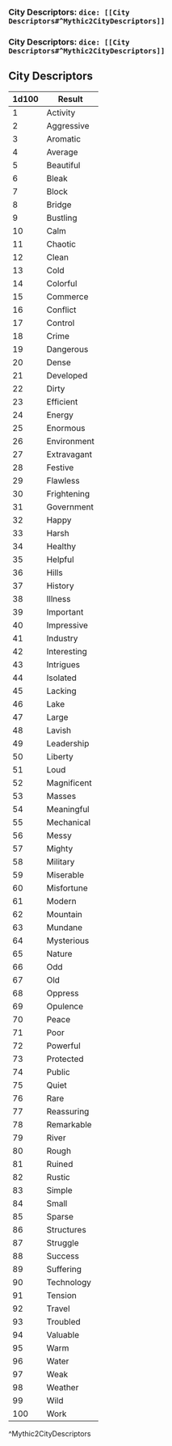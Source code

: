 ### City Descriptors: `dice: [[City Descriptors#^Mythic2CityDescriptors]]`
### City Descriptors: `dice: [[City Descriptors#^Mythic2CityDescriptors]]`

## City Descriptors
| 1d100 | Result      |
| ----- | ----------- |
| 1     | Activity    |
| 2     | Aggressive  |
| 3     | Aromatic    |
| 4     | Average     |
| 5     | Beautiful   |
| 6     | Bleak       |
| 7     | Block       |
| 8     | Bridge      |
| 9     | Bustling    |
| 10    | Calm        |
| 11    | Chaotic     |
| 12    | Clean       |
| 13    | Cold        |
| 14    | Colorful    |
| 15    | Commerce    |
| 16    | Conflict    |
| 17    | Control     |
| 18    | Crime       |
| 19    | Dangerous   |
| 20    | Dense       |
| 21    | Developed   |
| 22    | Dirty       |
| 23    | Efficient   |
| 24    | Energy      |
| 25    | Enormous    |
| 26    | Environment |
| 27    | Extravagant |
| 28    | Festive     |
| 29    | Flawless    |
| 30    | Frightening |
| 31    | Government  |
| 32    | Happy       |
| 33    | Harsh       |
| 34    | Healthy     |
| 35    | Helpful     |
| 36    | Hills       |
| 37    | History     |
| 38    | Illness     |
| 39    | Important   |
| 40    | Impressive  |
| 41    | Industry    |
| 42    | Interesting |
| 43    | Intrigues   |
| 44    | Isolated    |
| 45    | Lacking     |
| 46    | Lake        |
| 47    | Large       |
| 48    | Lavish      |
| 49    | Leadership  |
| 50    | Liberty     |
| 51    | Loud        |
| 52    | Magnificent |
| 53    | Masses      |
| 54    | Meaningful  |
| 55    | Mechanical  |
| 56    | Messy       |
| 57    | Mighty      |
| 58    | Military    |
| 59    | Miserable   |
| 60    | Misfortune  |
| 61    | Modern      |
| 62    | Mountain    |
| 63    | Mundane     |
| 64    | Mysterious  |
| 65    | Nature      |
| 66    | Odd         |
| 67    | Old         |
| 68    | Oppress     |
| 69    | Opulence    |
| 70    | Peace       |
| 71    | Poor        |
| 72    | Powerful    |
| 73    | Protected   |
| 74    | Public      |
| 75    | Quiet       |
| 76    | Rare        |
| 77    | Reassuring  |
| 78    | Remarkable  |
| 79    | River       |
| 80    | Rough       |
| 81    | Ruined      |
| 82    | Rustic      |
| 83    | Simple      |
| 84    | Small       |
| 85    | Sparse      |
| 86    | Structures  |
| 87    | Struggle    |
| 88    | Success     |
| 89    | Suffering   |
| 90    | Technology  |
| 91    | Tension     |
| 92    | Travel      |
| 93    | Troubled    |
| 94    | Valuable    |
| 95    | Warm        |
| 96    | Water       |
| 97    | Weak        |
| 98    | Weather     |
| 99    | Wild        |
| 100   | Work        |
^Mythic2CityDescriptors